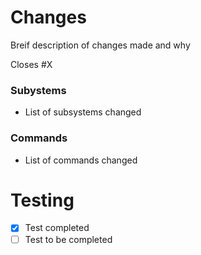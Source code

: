 # Changes

Breif description of changes made and why

Closes #X

### Subystems
 - List of subsystems changed

### Commands
 - List of commands changed

# Testing
 - [x] Test completed
 - [ ] Test to be completed 